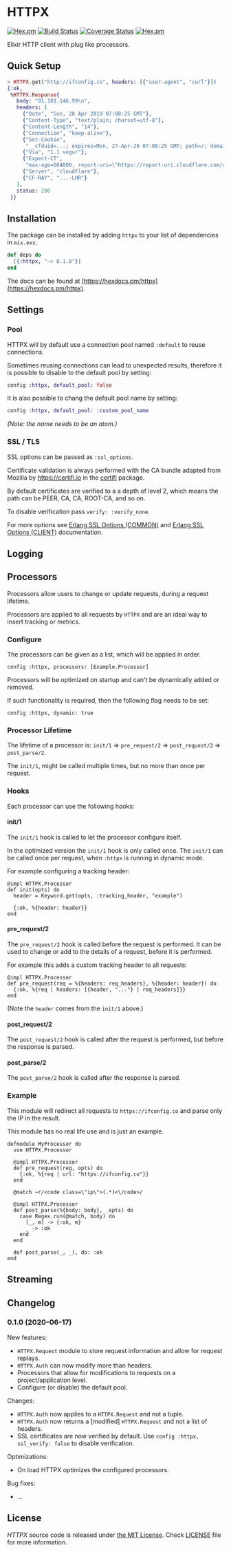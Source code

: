 # HTTPX

[![Hex.pm](https://img.shields.io/hexpm/v/httpx.svg "Hex")](https://hex.pm/packages/httpx)
[![Build Status](https://travis-ci.org/IanLuites/httpx.svg?branch=master)](https://travis-ci.org/IanLuites/httpx)
[![Coverage Status](https://coveralls.io/repos/github/IanLuites/httpx/badge.svg?branch=master)](https://coveralls.io/github/IanLuites/httpx?branch=master)
[![Hex.pm](https://img.shields.io/hexpm/l/httpx.svg "License")](LICENSE)


Elixir HTTP client with plug like processors.

## Quick Setup

```elixir
> HTTPX.get("http://ifconfig.co", headers: [{"user-agent", "curl"}])
{:ok,
 %HTTPX.Response{
   body: "91.181.146.99\n",
   headers: [
     {"Date", "Sun, 28 Apr 2019 07:08:25 GMT"},
     {"Content-Type", "text/plain; charset=utf-8"},
     {"Content-Length", "14"},
     {"Connection", "keep-alive"},
     {"Set-Cookie",
      "__cfduid=...; expires=Mon, 27-Apr-20 07:08:25 GMT; path=/; domain=.ifconfig.co; HttpOnly"},
     {"Via", "1.1 vegur"},
     {"Expect-CT",
      "max-age=604800, report-uri=\"https://report-uri.cloudflare.com/cdn-cgi/beacon/expect-ct\""},
     {"Server", "cloudflare"},
     {"CF-RAY", "...-LHR"}
   ],
   status: 200
 }}
```

## Installation

The package can be installed
by adding `httpx` to your list of dependencies in `mix.exs`:

```elixir
def deps do
  [{:httpx, "~> 0.1.0"}]
end
```

The docs can
be found at [https://hexdocs.pm/httpx](https://hexdocs.pm/httpx).

## Settings

### Pool

HTTPX will by default use a connection pool named `:default`
to reuse connections.

Sometimes reusing connections can lead to unexpected results,
therefore it is possible to disable to the default pool by setting:

```elixir
config :httpx, default_pool: false
```

It is also possible to chang the default pool name by setting:

```elixir
config :httpx, default_pool: :custom_pool_name
```
_(Note: the name needs to be an atom.)_

### SSL / TLS

SSL options can be passed as `:ssl_options`.

Certificate validation is always performed with the CA bundle adapted from Mozilla by https://certifi.io  in the [certifi](https://hex.pm/packages/certifi) package.

By default certificates are verified to a a depth of level 2, which means the path can be PEER, CA, CA, ROOT-CA, and so on.

To disable verification pass `verify: :verify_none`.

For more options see
[Erlang SSL Options (COMMON)](http://erlang.org/doc/man/ssl.html#TLS/DTLS%20OPTION%20DESCRIPTIONS%20-%20COMMON%20for%20SERVER%20and%20CLIENT)
and
[Erlang SSL Options (CLIENT)](http://erlang.org/doc/man/ssl.html#TLS/DTLS%20OPTION%20DESCRIPTIONS%20-%20CLIENT)
documentation.

## Logging

## Processors

Processors allow users to change or update requests,
during a request lifetime.

Processors are applied to all requests by `HTTPX` and
are an ideal way to insert tracking or metrics.

### Configure

The processors can be given as a list, which will be applied in order.

```
config :httpx, processors: [Example.Processor]
```

Processors will be optimized on startup and can't be dynamically added or removed.

If such functionality is required, then the following flag needs to be set:

```
config :httpx, dynamic: true
```

### Processor Lifetime

The lifetime of a processor is:
`init/1` => `pre_request/2` => `post_request/2` => `post_parse/2`.

The `init/1`, might be called multiple times,
but no more than once per request.

### Hooks

Each processor can use the following hooks:

#### init/1

The `init/1` hook is called to let the processor configure itself.

In the optimized version the `init/1` hook is only called once.
The `init/1` can be called once per request,
when `:httpx` is running in dynamic mode.

For example configuring a tracking header:
```
@impl HTTPX.Processor
def init(opts) do
  header = Keyword.get(opts, :tracking_header, "example")

  {:ok, %{header: header}}
end
```

#### pre_request/2

The `pre_request/2` hook is called before the request is performed.
It can be used to change
or add to the details of a request, before it is
performed.

For example this adds a custom tracking header to all requests:
```
@impl HTTPX.Processor
def pre_request(req = %{headers: req_headers}, %{header: header}) do
  {:ok, %{req | headers: [{header, "..."} | req_headers]}}
end
```
(Note the `header` comes from the `init/1` above.)

#### post_request/2

The `post_request/2` hook is called after the request is performed,
but before the response is parsed.

#### post_parse/2

The `post_parse/2` hook is called after the response is parsed.

### Example

This module will redirect all requests to
`https://ifconfig.co` and parse only the IP
in the result.

This module has no real life use and is just
an example.
```
defmodule MyProcessor do
  use HTTPX.Processor

  @impl HTTPX.Processor
  def pre_request(req, opts) do
    {:ok, %{req | url: "https://ifconfig.co"}}
  end

  @match ~r/<code class=\"ip\">(.*)<\/code>/

  @impl HTTPX.Processor
  def post_parse(%{body: body}, _opts) do
    case Regex.run(@match, body) do
      [_, m] -> {:ok, m}
      _ -> :ok
    end
  end

  def post_parse(_, _), do: :ok
end
```

## Streaming

## Changelog

### 0.1.0 (2020-06-17)

New features:

* `HTTPX.Request` module to store request information and allow for request replays.
* `HTTPX.Auth` can now modify more than headers.
* Processors that allow for modifications to requests on a project/application level.
* Configure (or disable) the default pool.

Changes:

* `HTTPX.Auth` now applies to a `HTTPX.Request` and not a tuple.
* `HTTPX.Auth` now returns a [modified] `HTTPX.Request` and not a list of headers.
* SSL certificates are now verified by default. Use `config :httpx, ssl_verify: false` to disable verification.

Optimizations:

* On load HTTPX optimizes the configured processors.

Bug fixes:

* ...

## License

_HTTPX_ source code is released under [the MIT License](LICENSE).
Check [LICENSE](LICENSE) file for more information.
